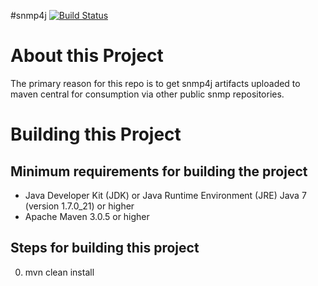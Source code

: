 #snmp4j
[![Build Status][build-status-image]][build-status]

[build-status-image]: https://travis-ci.org/kaazing/snmp4j.svg?branch=develop
[build-status]: https://travis-ci.org/kaazing/snmp4j

# About this Project

The primary reason for this repo is to get snmp4j artifacts uploaded to maven central for consumption via other public snmp repositories.

# Building this Project

## Minimum requirements for building the project
* Java Developer Kit (JDK) or Java Runtime Environment (JRE) Java 7 (version 1.7.0_21) or higher
* Apache Maven 3.0.5 or higher

## Steps for building this project
0. mvn clean install
